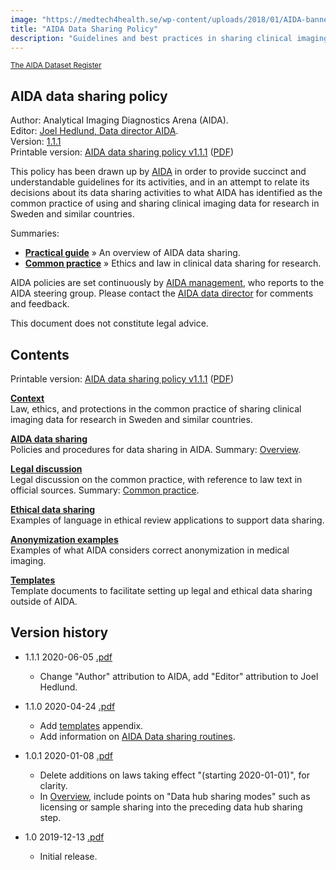```yaml
---
image: "https://medtech4health.se/wp-content/uploads/2018/01/AIDA-banner-smal.jpg"
title: "AIDA Data Sharing Policy"
description: "Guidelines and best practices in sharing clinical imaging data for research."
---
```


<span style="font-size: smaller;">[The AIDA Dataset Register](/)</span>

## AIDA data sharing policy
Author: Analytical Imaging Diagnostics Arena (AIDA).  
Editor: [Joel Hedlund, Data director AIDA](mailto:joel.hedlund@liu.se).  
Version: [1.1.1](#version-history)  
Printable version: [AIDA data sharing policy v1.1.1](https://docs.google.com/document/d/17MZJkNnopiRoEx4eYsi_rn-YPZH1AJbz0IxRRvcbWBk/edit#) ([PDF](AIDA-data-sharing-policy-v1.1.1.pdf))

This policy has been drawn up by [AIDA](https://medtech4health.se/aida/) in order to provide succinct and understandable guidelines for its activities, and in an attempt to relate its decisions about its data sharing activities to what AIDA has identified as the common practice of using and sharing clinical imaging data for research in Sweden and similar countries.

Summaries:

* **[Practical guide](overview/)** &raquo; An overview of AIDA data sharing.
* **[Common practice](context/#common-practice-in-the-use-of-clinical-imaging-data-for-research)** &raquo; Ethics and law in clinical data sharing for research.

AIDA policies are set continuously by [AIDA management](https://medtech4health.se/aida/organisation/), who reports to the AIDA steering group. Please contact the [AIDA data director](mailto:aida-data-director@medtech4health.se) for comments and feedback.

This document does not constitute legal advice.

## Contents

Printable version: [AIDA data sharing policy v1.1.1](https://docs.google.com/document/d/17MZJkNnopiRoEx4eYsi_rn-YPZH1AJbz0IxRRvcbWBk/edit#) ([PDF](AIDA-data-sharing-policy-v1.1.1.pdf))

**[Context](context/)**  
Law, ethics, and protections in the common practice of sharing clinical imaging data for research in Sweden and similar countries.

**[AIDA data sharing](policy/)**  
Policies and procedures for data sharing in AIDA. Summary: [Overview](overview/).

**[Legal discussion](legal/)**  
Legal discussion on the common practice, with reference to law text in official sources. Summary: [Common practice](context/#common-practice).

**[Ethical data sharing](ethics/)**  
Examples of language in ethical review applications to support data sharing.

**[Anonymization examples](anonymization/)**  
Examples of what AIDA considers correct anonymization in medical imaging.

**[Templates](templates/)**  
Template documents to facilitate setting up legal and ethical data sharing outside of AIDA.

## Version history

* 1.1.1 2020-06-05 [.pdf](AIDA-data-sharing-policy-v1.1.1.pdf)
  * Change "Author" attribution to AIDA, add "Editor" attribution to Joel Hedlund.

* 1.1.0 2020-04-24 [.pdf](AIDA-data-sharing-policy-v1.1.0.pdf)
  * Add [templates](templates/) appendix.
  * Add information on [AIDA Data sharing routines](https://docs.google.com/document/d/1FOb9YD_w_8SabCAbfWXHuKwAwhPyFBPKlVWuOTTwBF0/edit#).

* 1.0.1 2020-01-08 [.pdf](AIDA-data-sharing-policy-v1.0.1.pdf)
  * Delete additions on laws taking effect "(starting 2020-01-01)", for clarity.
  * In [Overview](overview/), include points on "Data hub sharing modes" such as licensing or sample sharing into the preceding data hub sharing step.

* 1.0 2019-12-13 [.pdf](AIDA-data-sharing-policy-v1.0.pdf)
  * Initial release.
